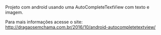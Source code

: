 Projeto com android usando uma AutoCompleteTextView com texto e imagem.

Para mais informações acesse o site: http://dragaosemchama.com.br/2016/10/android-autocompletetextview/
